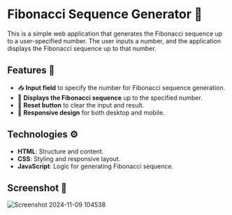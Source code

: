 # Fibonacci Sequence Generator 🌟

This is a simple web application that generates the Fibonacci sequence up to a user-specified number. The user inputs a number, and the application displays the Fibonacci sequence up to that number.

## Features 🌟

- 📥 **Input field** to specify the number for Fibonacci sequence generation.
- 🔢 **Displays the Fibonacci sequence** up to the specified number.
- 🔄 **Reset button** to clear the input and result.
- 📱 **Responsive design** for both desktop and mobile.

## Technologies ⚙️

- **HTML**: Structure and content.
- **CSS**: Styling and responsive layout.
- **JavaScript**: Logic for generating Fibonacci sequence.


## Screenshot 📸

![Screenshot 2024-11-09 104538](https://github.com/user-attachments/assets/17f91611-4e0a-4321-a65f-131c78a1f42d)
